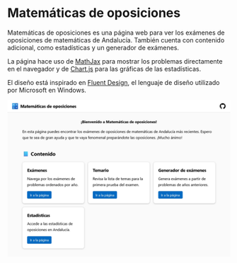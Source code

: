 # Matemáticas de oposiciones

Matemáticas de oposiciones es una página web para ver los exámenes de oposiciones de matemáticas de Andalucía.
También cuenta con contenido adicional, como estadísticas y un generador de exámenes.

La página hace uso de [MathJax](https://www.mathjax.org/) para mostrar los problemas directamente en el navegador y de [Chart.js](https://www.chartjs.org/) para las gráficas de las estadísticas.

El diseño está inspirado en [Fluent Design](https://fluent2.microsoft.design), el lenguaje de diseño utilizado por Microsoft en Windows.

![Captura de pantalla](img/screenshot.jpg)